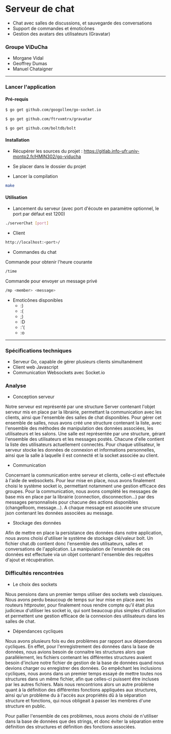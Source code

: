 # Serveur de chat
* Chat avec salles de discussions, et sauvegarde des conversations
* Support de commandes et émoticônes
* Gestion des avatars des utilisateurs (Gravatar)

### Groupe ViDuCha

* Morgane Vidal
* Geoffrey Dumas
* Manuel Chataigner

---

### Lancer l'application

#### Pré-requis

```bash
$ go get github.com/googollee/go-socket.io

$ go get github.com/ftrvxmtrx/gravatar

$ go get github.com/boltdb/bolt
```

#### Installation

* Récupérer les sources du projet : https://gitlab.info-ufr.univ-montp2.fr/HMIN302/go-viducha

* Se placer dans le dossier du projet

* Lancer la compilation
```bash
make
```

#### Utilisation

* Lancement du serveur (avec port d'écoute en paramètre optionnel, le port par défaut est 1200)
```bash
./serverChat [port]
```

* Client
```bash
http://localhost:<port>/
```
* Commandes du chat

Commande pour obtenir l'heure courante
```bash
/time
```

Commande pour envoyer un message privé
```bash
/mp <member> <message>
```
* Emoticônes disponibles
    - :)
    - :(
    - ;)
    - :D
    - :'(
    - :o

---

### Spécifications techniques

* Serveur Go, capable de gérer plusieurs clients simultanément
* Client web Javascript
* Communication Websockets avec Socket.io

### Analyse

* Conception serveur

Notre serveur est représenté par une structure Server contenant l'objet serveur mis en place par la librairie, permettant la communication avec les clients, ainsi que l'ensemble des salles de chat disponibles. Pour gérer cet ensemble de salles, nous avons créé une structure contenant la liste, avec l'ensemble des méthodes de manipulation des données associées, les utilisateurs et les salons.
Une salle est représentée par une structure, gérant l'ensemble des utilisateurs et les messages postés. Chacune d'elle contient la liste des utilisateurs actuellement connectés.
Pour chaque utilisateur, le serveur stocke les données de connexion et informations personnelles, ainsi que la salle à laquelle il est connecté et la socket associée au client.

* Communication

Concernant la communication entre serveur et clients, celle-ci est effectuée à l'aide de websockets. Pour leur mise en place, nous avons finalement choisi le système socket io, permettant notamment une gestion efficace des groupes.
Pour la communication, nous avons complété les messages de base mis en place par la librairie (connection, disconnection...) par des messages personnalisés pour chacune des actions disponibles (changeRoom, message...). A chaque message est associée une strucure json contenant les données associées au message.

* Stockage des données

Afin de mettre en place la persistance des données dans notre application, nous avons choisi d'utiliser le système de stockage clé/valeur bolt. Un fichier chat.db contient donc l'ensemble des utilisateurs, salles et conversations de l'application.
La manipulation de l'ensemble de ces données est effectuée via un objet contenant l'ensemble des requêtes d'ajout et récupération.

### Difficultés rencontrées

* Le choix des sockets

Nous pensions dans un premier temps utiliser des sockets web classiques. Nous avons perdu beaucoup de temps sur leur mise en place avec les routeurs httprouter, pour finalement nous rendre compte qu'il était plus judicieux d'utiliser les socket io, qui sont beaucoup plus simples d'utilisation et permettent une gestion efficace de la connexion des utilisateurs dans les salles de chat.

* Dépendances cycliques

Nous avons plusieurs fois eu des problèmes par rapport aux dépendances cycliques. En effet, pour l'enregistrement des données dans la base de données, nous avions besoin de connaitre les structures alors que parallèlement, les fichiers contenant les différentes structures avaient besoin d'inclure notre fichier de gestion de la base de données quand nous devions charger ou enregistrer des données.
Go empêchant les inclusions cycliques, nous avons dans un premier temps essayé de mettre toutes nos structures dans un même fichier, afin que celles-ci puissent être incluses par les autres fichiers. Mais nous rencontrions alors un autre problème quant à la définition des différentes fonctions appliquées aux structures, ainsi qu'un problème du à l'accès aux propriétés dû à la séparation structure et fonctions, qui nous obligeait à passer les membres d'une structure en public.

Pour pallier l'ensemble de ces problèmes, nous avons choisi de n'utiliser dans la base de données que des strings, et donc éviter la séparation entre définition des structures et définition des fonctions associées.